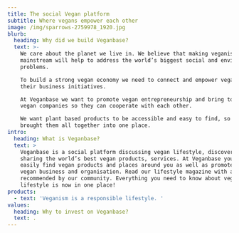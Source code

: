 ```yaml
---
title: The social Vegan platform
subtitle: Where vegans empower each other
image: /img/sparrows-2759978_1920.jpg
blurb:
  heading: Why did we build Veganbase?
  text: >-
    We care about the planet we live in. We believe that making veganism
    mainstream will help to address the world’s biggest social and environmental
    problems.

    To build a strong vegan economy we need to connect and empower vegans in
    their business initiatives.

    At Veganbase we want to promote vegan entrepreneurship and bring together
    vegan companies so they can cooperate with each other.

    We want plant based products to be accessible and easy to find, so we
    brought them all together into one place. 
intro:
  heading: What is Veganbase?
  text: >
    Veganbase is a social platform discussing vegan lifestyle, discovering and
    sharing the world’s best vegan products, services. At Veganbase you can
    easily find vegan products and places around you as well as promote your
    vegan business and organisation. Read our lifestyle magazine with articles
    recommended by our community. Everything you need to know about vegan
    lifestyle is now in one place!
products:
  - text: 'Veganism is a responsible lifestyle. '
values:
  heading: Why to invest on Veganbase?
  text: .
---
```


